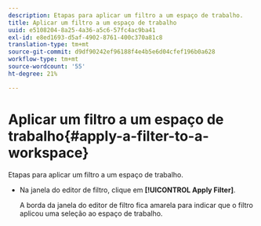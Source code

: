 ```yaml
---
description: Etapas para aplicar um filtro a um espaço de trabalho.
title: Aplicar um filtro a um espaço de trabalho
uuid: e5108204-8a25-4a36-a5c6-57fc4ac9ba41
exl-id: e8ed1693-d5af-4902-8761-400c370a81c8
translation-type: tm+mt
source-git-commit: d9df90242ef96188f4e4b5e6d04cfef196b0a628
workflow-type: tm+mt
source-wordcount: '55'
ht-degree: 21%

---
```


# Aplicar um filtro a um espaço de trabalho{#apply-a-filter-to-a-workspace}

Etapas para aplicar um filtro a um espaço de trabalho.

* Na janela do editor de filtro, clique em **[!UICONTROL Apply Filter]**.

   A borda da janela do editor de filtro fica amarela para indicar que o filtro aplicou uma seleção ao espaço de trabalho.
